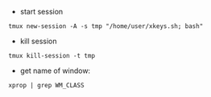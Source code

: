 - start session
```
tmux new-session -A -s tmp "/home/user/xkeys.sh; bash"
```
- kill session
```
tmux kill-session -t tmp
```

- get name of window:
```
xprop | grep WM_CLASS
```

